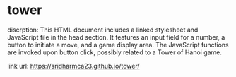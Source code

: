 # tower
discrption:
This HTML document includes a linked stylesheet and JavaScript file in the head section. It features an input field for a number, a button to initiate a move, and a game display area. The JavaScript functions are invoked upon button click, possibly related to a Tower of Hanoi game.


link url: https://sridharmca23.github.io/tower/
